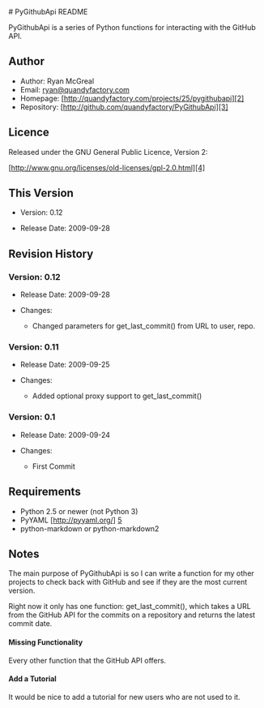﻿﻿# PyGithubApi README

PyGithubApi is a series of Python functions for interacting with the GitHub API.

## Author

  * Author: Ryan McGreal
  * Email: [ryan@quandyfactory.com][1]
  * Homepage: [http://quandyfactory.com/projects/25/pygithubapi][2]
  * Repository: [http://github.com/quandyfactory/PyGithubApi][3]

## Licence

Released under the GNU General Public Licence, Version 2:

[http://www.gnu.org/licenses/old-licenses/gpl-2.0.html][4]

## This Version

  * Version: 0.12

  * Release Date: 2009-09-28

## Revision History

### Version: 0.12

  * Release Date: 2009-09-28

  * Changes:

    * Changed parameters for get_last_commit() from URL to user, repo.


### Version: 0.11

  * Release Date: 2009-09-25

  * Changes:

    * Added optional proxy support to get_last_commit()

### Version: 0.1

  * Release Date: 2009-09-24

  * Changes:

    * First Commit
## Requirements

  * Python 2.5 or newer (not Python 3)
  * PyYAML [http://pyyaml.org/] [5]
  * python-markdown or python-markdown2

## Notes

The main purpose of PyGithubApi is so I can write a function for my other projects to check back with GitHub and see if they are the most current version.

Right now it only has one function: get_last_commit(), which takes a URL from the GitHub API for the commits on a repository and returns the latest commit date.

#### Missing Functionality

Every other function that the GitHub API offers.

#### Add a Tutorial

It would be nice to add a tutorial for new users who are not used to it.

   [1]: mailto:ryan@quandyfactory.com

   [2]: http://quandyfactory.com/projects/25/pygithubapi

   [3]: http://github.com/quandyfactory/PyGithubApi

   [4]: http://www.gnu.org/licenses/old-licenses/gpl-2.0.html

   [5]: http://pyyaml.org/

